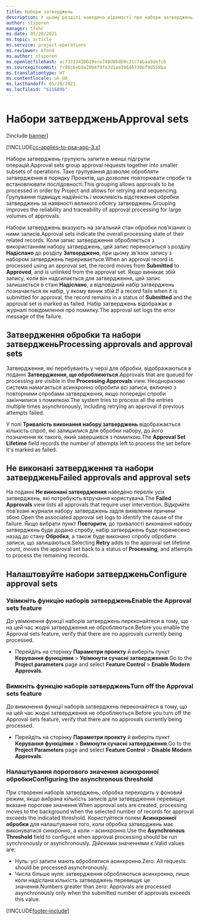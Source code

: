 ```yaml
---
title: Набори затверджень
description: У цьому розділі наведено відомості про набори затверджень, запити та підгрупи цих операцій.
author: stsporen
manager: tfehr
ms.date: 05/28/2021
ms.topic: article
ms.service: project-operations
ms.reviewer: kfend
ms.author: stsporen
ms.openlocfilehash: ac73313420029ece740d0bdb9c21c7abaa9defc6
ms.sourcegitcommit: fc96c6eb9a2094f9fa3d1ae39646730ef9d558ba
ms.translationtype: HT
ms.contentlocale: uk-UA
ms.lasthandoff: 05/28/2021
ms.locfileid: "6116896"
---
```

# <a name="approval-sets"></a><span data-ttu-id="f982e-103">Набори затверджень</span><span class="sxs-lookup"><span data-stu-id="f982e-103">Approval sets</span></span>

[!include [banner](../includes/psa-now-project-operations.md)]

[!INCLUDE[cc-applies-to-psa-app-3.x](../includes/cc-applies-to-psa-app-3x.md)]

<span data-ttu-id="f982e-104">Набори затверджень групують запити в менші підгрупи операцій.</span><span class="sxs-lookup"><span data-stu-id="f982e-104">Approval sets group approval requests together into smaller subsets of operations.</span></span> <span data-ttu-id="f982e-105">Таке групування дозволяє обробляти затвердження в порядку Проектів, що дозволяє повторювати спроби та встановлювати послідовності.</span><span class="sxs-lookup"><span data-stu-id="f982e-105">This grouping allows approvals to be processed in order by Project and allows for retrying and sequencing.</span></span> <span data-ttu-id="f982e-106">Групування підвищує надійність і можливість відстеження обробки затверджень за наявності великого обсягу затверджень.</span><span class="sxs-lookup"><span data-stu-id="f982e-106">Grouping improves the reliability and traceability of approval processing for large volumes of approvals.</span></span>

<span data-ttu-id="f982e-107">Набори затверджень вказують на загальний стан обробки пов’язаних із ними записів.</span><span class="sxs-lookup"><span data-stu-id="f982e-107">Approval sets indicate the overall processing state of their related records.</span></span> <span data-ttu-id="f982e-108">Коли запис затвердження обробляється з використанням набору затверджень, цей запис переноситься з розділу **Надіслано** до розділу **Затверджено**, при цьому зв’язок запису з набором затверджень переривається.</span><span class="sxs-lookup"><span data-stu-id="f982e-108">When an approval record is processed using an approval set, the record moves from **Submitted** to **Approved**, and is unlinked from the approval set.</span></span> <span data-ttu-id="f982e-109">Якщо виникає збій запису, коли він надсилається для затвердження, цей запис залишається в стані **Надіслано**, а відповідний набір затверджень позначається як набір, у якому виник збій.</span><span class="sxs-lookup"><span data-stu-id="f982e-109">If a record fails when it is submitted for approval, the record remains in a status of **Submitted** and the approval set is marked as failed.</span></span> <span data-ttu-id="f982e-110">Набір затверджень відображає в журналі повідомлення про помилку.</span><span class="sxs-lookup"><span data-stu-id="f982e-110">The approval set logs the error message of the failure.</span></span>

## <a name="processing-approvals-and-approval-sets"></a><span data-ttu-id="f982e-111">Затвердження обробки та набори затверджень</span><span class="sxs-lookup"><span data-stu-id="f982e-111">Processing approvals and approval sets</span></span>
<span data-ttu-id="f982e-112">Затвердження, які перебувають у черзі для обробки, відображаються в поданні **Затвердження, що оброблюються**.</span><span class="sxs-lookup"><span data-stu-id="f982e-112">Approvals that are queued for processing are visible in the **Processing Approvals** view.</span></span> <span data-ttu-id="f982e-113">Неодноразово система намагається асинхронно обробити всі записи, включно з повторними спробами затвердження, якщо попередні спроби закінчилися з помилкою.</span><span class="sxs-lookup"><span data-stu-id="f982e-113">The system tries to process all the entries multiple times asynchronously, including retrying an approval if previous attempts failed.</span></span>

<span data-ttu-id="f982e-114">У полі **Тривалість виконання набору затверджень** відображається кількість спроб, які залишилися для обробки набору, до його позначення як такого, який завершився з помилкою.</span><span class="sxs-lookup"><span data-stu-id="f982e-114">The **Approval Set Lifetime** field records the number of attempts left to process the set before it's marked as failed.</span></span>

## <a name="failed-approvals-and-approval-sets"></a><span data-ttu-id="f982e-115">Не виконані затвердження та набори затверджень</span><span class="sxs-lookup"><span data-stu-id="f982e-115">Failed approvals and approval sets</span></span>
<span data-ttu-id="f982e-116">На поданні **Не виконані затвердження** наведено перелік усіх затверджень, які потребують втручання користувача.</span><span class="sxs-lookup"><span data-stu-id="f982e-116">The **Failed Approvals** view lists all approvals that require user intervention.</span></span> <span data-ttu-id="f982e-117">Відкрийте пов’язані журнали набору затверджень задля виявлення причини збою.</span><span class="sxs-lookup"><span data-stu-id="f982e-117">Open the associated approval set logs to identify the cause of the failure.</span></span>
<span data-ttu-id="f982e-118">Якщо вибрати пункт **Повторити**, до тривалості виконання набору затверджень буде додано спробу, набір затверджень буде перенесено назад до стану **Обробка**, а також буде виконано спробу обробити записи, що залишаються.</span><span class="sxs-lookup"><span data-stu-id="f982e-118">Selecting **Retry** adds to the approval set lifetime count, moves the approval set back to a status of **Processing**, and attempts to process the remaining records.</span></span>

## <a name="configure-approval-sets"></a><span data-ttu-id="f982e-119">Налаштовуйте набори затверджень</span><span class="sxs-lookup"><span data-stu-id="f982e-119">Configure approval sets</span></span>

###  <a name="enable-the-approval-sets-feature"></a><span data-ttu-id="f982e-120">Увімкніть функцію наборів затверджень</span><span class="sxs-lookup"><span data-stu-id="f982e-120">Enable the Approval sets feature</span></span>
<span data-ttu-id="f982e-121">До увімкнення функції наборів затверджень переконайтеся в тому, що на цей час жодні затвердження не обробляються.</span><span class="sxs-lookup"><span data-stu-id="f982e-121">Before you enable the Approval sets feature, verify that there are no approvals currently being processed.</span></span>

- <span data-ttu-id="f982e-122">Перейдіть на сторінку **Параметри проекту** й виберіть пункт **Керування функціями** > **Увімкнути сучасні затвердження**.</span><span class="sxs-lookup"><span data-stu-id="f982e-122">Go to the **Project parameters** page and select **Feature Control** > **Enable Modern Approvals**.</span></span>

### <a name="turn-off-the-approval-sets-feature"></a><span data-ttu-id="f982e-123">Вимкніть функцію наборів затверджень</span><span class="sxs-lookup"><span data-stu-id="f982e-123">Turn off the Approval sets feature</span></span>
<span data-ttu-id="f982e-124">До вимкнення функції наборів затверджень переконайтеся в тому, що на цей час жодні затвердження не обробляються.</span><span class="sxs-lookup"><span data-stu-id="f982e-124">Before you turn off the Approval sets feature, verify that there are no approvals currently being processed.</span></span>

- <span data-ttu-id="f982e-125">Перейдіть на сторінку **Параметри проекту** й виберіть пункт **Керування функціями** > **Вимкнути сучасні затвердження**.</span><span class="sxs-lookup"><span data-stu-id="f982e-125">Go to the **Project Parameters** page and select **Feature Control** > **Disable Modern Approvals**.</span></span>

### <a name="configuring-the-asynchronous-threshold"></a><span data-ttu-id="f982e-126">Налаштування порогового значення асинхронної обробки</span><span class="sxs-lookup"><span data-stu-id="f982e-126">Configuring the asynchronous threshold</span></span> 
<span data-ttu-id="f982e-127">При створенні наборів затверджень, обробка переходить у фоновий режим, якщо вибрана кількість записів для затвердження перевищує вказане порогове значення.</span><span class="sxs-lookup"><span data-stu-id="f982e-127">When approval sets are created, processing moves to the background when the selected number of records for approval exceeds the indicated threshold.</span></span> <span data-ttu-id="f982e-128">Користуйтеся полем **Асинхронної обробки** для налаштування того, коли обробка затверджень має виконуватися синхронно, а коли – асинхронно.</span><span class="sxs-lookup"><span data-stu-id="f982e-128">Use the **Asynchronous Threshold** field to configure when approval processing should be run synchronously or asynchronously.</span></span>
<span data-ttu-id="f982e-129">Дійсними значеннями є:</span><span class="sxs-lookup"><span data-stu-id="f982e-129">Valid values are:</span></span>

  - <span data-ttu-id="f982e-130">Нуль: усі запити мають оброблятися асинхронно.</span><span class="sxs-lookup"><span data-stu-id="f982e-130">Zero: All requests should be processed asynchronously.</span></span> 
  - <span data-ttu-id="f982e-131">Числа більше нуля: затвердження обробляються асинхронно, лише коли надіслана кількість затверджень перевищує це значення.</span><span class="sxs-lookup"><span data-stu-id="f982e-131">Numbers greater than zero: Approvals are processed asynchronously only when the submitted number of approvals exceeds this value.</span></span>

[!INCLUDE[footer-include](../includes/footer-banner.md)]
